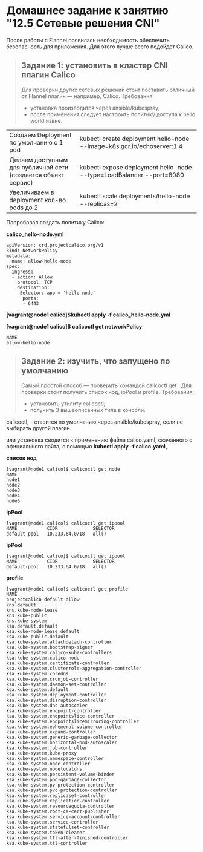 # Домашнее задание к занятию "12.5 Сетевые решения CNI"
После работы с Flannel появилась необходимость обеспечить безопасность для приложения. Для этого лучше всего подойдет Calico.
> ## Задание 1: установить в кластер CNI плагин Calico
> Для проверки других сетевых решений стоит поставить отличный от Flannel плагин — например, Calico. Требования: 
> * установка производится через ansible/kubespray;
> * после применения следует настроить политику доступа к hello world извне.
>



|                                                              |                                                              |
| ------------------------------------------------------------ | ------------------------------------------------------------ |
| Создаем  Deployment по умолчанию с 1 pod                     | kubectl create deployment hello-node  --image=k8s.gcr.io/echoserver:1.4 |
| Делаем доступным для публичной сети (создается объект сервис) | kubectl expose  deployment hello-node --type=LoadBalancer --port=8080 |
| Увеличиваем в deployment кол-во pods до 2                    | kubectl scale  deployments/hello-node --replicas=2           |

Попробовал создать политику Calico: 

**calico_hello-node.yml**

```
apiVersion: crd.projectcalico.org/v1
kind: NetworkPolicy
metadata:
  name: allow-hello-node
spec:
  ingress:
  - action: Allow
    protocol: TCP
    destination:
     Selector: app = 'hello-node'
      ports:
      - 6443
```

**[vagrant@node1 calico]$kubectl apply -f calico_hello-node.yml**

**[vagrant@node1 calico]$ calicoctl get networkPolicy**

```
NAME
allow-hello-node
```



> ## Задание 2: изучить, что запущено по умолчанию
> Самый простой способ — проверить командой calicoctl get <type>. Для проверки стоит получить список нод, ipPool и profile.
> Требования: 
>
> * установить утилиту calicoctl;
> * получить 3 вышеописанных типа в консоли.
>

calicoctl; - ставится по умолчанию через ansible/kubespray, если не выбирать другой плагин.

или установка сводится к применению файла calico.yaml, скачанного с официального сайта, с помощью **kubectl apply -f calico.yaml,** 

 **список нод**

```
[vagrant@node1 calico]$ calicoctl get node
NAME
node1
node2
node3
node4
node5
```

**ipPool** 

```
[vagrant@node1 calico]$ calicoctl get ippool
NAME           CIDR             SELECTOR
default-pool   10.233.64.0/18   all()
```

**ipPool**

```
[vagrant@node1 calico]$ calicoctl get ippool
NAME           CIDR             SELECTOR
default-pool   10.233.64.0/18   all()
```



**profile**

```
[vagrant@node1 calico]$ calicoctl get profile
NAME
projectcalico-default-allow
kns.default
kns.kube-node-lease
kns.kube-public
kns.kube-system
ksa.default.default
ksa.kube-node-lease.default
ksa.kube-public.default
ksa.kube-system.attachdetach-controller
ksa.kube-system.bootstrap-signer
ksa.kube-system.calico-kube-controllers
ksa.kube-system.calico-node
ksa.kube-system.certificate-controller
ksa.kube-system.clusterrole-aggregation-controller
ksa.kube-system.coredns
ksa.kube-system.cronjob-controller
ksa.kube-system.daemon-set-controller
ksa.kube-system.default
ksa.kube-system.deployment-controller
ksa.kube-system.disruption-controller
ksa.kube-system.dns-autoscaler
ksa.kube-system.endpoint-controller
ksa.kube-system.endpointslice-controller
ksa.kube-system.endpointslicemirroring-controller
ksa.kube-system.ephemeral-volume-controller
ksa.kube-system.expand-controller
ksa.kube-system.generic-garbage-collector
ksa.kube-system.horizontal-pod-autoscaler
ksa.kube-system.job-controller
ksa.kube-system.kube-proxy
ksa.kube-system.namespace-controller
ksa.kube-system.node-controller
ksa.kube-system.nodelocaldns
ksa.kube-system.persistent-volume-binder
ksa.kube-system.pod-garbage-collector
ksa.kube-system.pv-protection-controller
ksa.kube-system.pvc-protection-controller
ksa.kube-system.replicaset-controller
ksa.kube-system.replication-controller
ksa.kube-system.resourcequota-controller
ksa.kube-system.root-ca-cert-publisher
ksa.kube-system.service-account-controller
ksa.kube-system.service-controller
ksa.kube-system.statefulset-controller
ksa.kube-system.token-cleaner
ksa.kube-system.ttl-after-finished-controller
ksa.kube-system.ttl-controller
```

